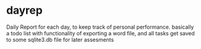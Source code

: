 # dayrep
Daily Report for each day, to keep track of personal performance. basically a todo list with functionality of exporting a word file, and all tasks get saved to some sqlite3.db file for later assesments
